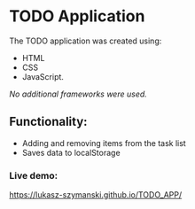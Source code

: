 # TODO Application


The TODO application was created using:
* HTML 
* CSS
* JavaScript.
 
_No additional frameworks were used._



## Functionality:
* Adding and removing items from the task list
* Saves data to localStorage



### Live demo: 
https://lukasz-szymanski.github.io/TODO_APP/
